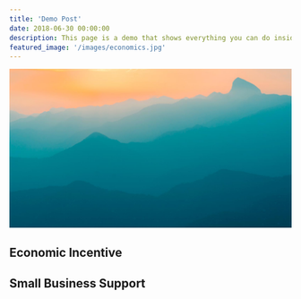 ```yaml
---
title: 'Demo Post'
date: 2018-06-30 00:00:00
description: This page is a demo that shows everything you can do inside portfolio and blog posts.
featured_image: '/images/economics.jpg'
---
```


![](/images/demo/demo-landscape.jpg)

## Economic Incentive

## Small Business Support

